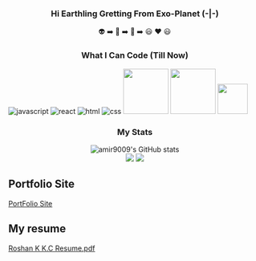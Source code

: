 ### <p align="center">Hi Earthling Gretting From Exo-Planet (-|-)</p>
<p align="center">👽 ➡️ 🌌 ➡️ 👋 ➡️ 😃 ❤️ 😃</p>

### <p align="center"> What I Can Code (Till Now)</p>

![javascript](https://img.icons8.com/dusk/64/000000/javascript-logo.png)
![react](https://img.icons8.com/officel/64/000000/react.png)
![html](https://img.icons8.com/color/64/000000/html-5--v1.png)
![css](https://img.icons8.com/color/64/000000/css3.png)
<img src="https://bikeshbade.com.np/media/tutorial/dg.png" style="widht:90px;height:90px;"/>
<img src="https://prabidhilabs.com/wp-content/uploads/2018/06/php-e8c6425acd65e1cbc012639ad25598c7.png" style="widht:90px;height:90px;"/>
<img src="https://upload.wikimedia.org/wikipedia/commons/thumb/8/82/Gnu-bash-logo.svg/216px-Gnu-bash-logo.svg.png" style="widht:60px;height:60px;">

  
### <p align="center"><b>My Stats</b></p>
<!-- ![Top Langs](https://github-readme-stats.vercel.app/api?username=Roshankc682&show_icons=true&include_all_commits=true&theme=monokai)
![mattn's github stats](https://github-readme-stats.vercel.app/api/top-langs/?username=Roshankc682&layout=compact&theme=monokai&langs_count=12) -->

<p align="center">
  <img src="https://github-readme-stats.vercel.app/api?username=Roshankc682&show_icons=true&include_all_commits=true&theme=monokai" alt="amir9009's GitHub stats" /><br />
  <img src="https://github-readme-streak-stats.herokuapp.com/?user=Roshankc682&theme=monokai"/>
  <img src="https://github-readme-stats.vercel.app/api/top-langs/?username=Roshankc682&layout=compact&theme=monokai&langs_count=12"/>
</p>

## Portfolio Site
<a href="https://codie-portfolio.herokuapp.com/" target="_blank">PortFolio Site</a>
## My resume
[Roshan K K.C Resume.pdf](https://github.com/Roshankc682/Resume_Collection/blob/main/Developer%20Resume.pdf)
